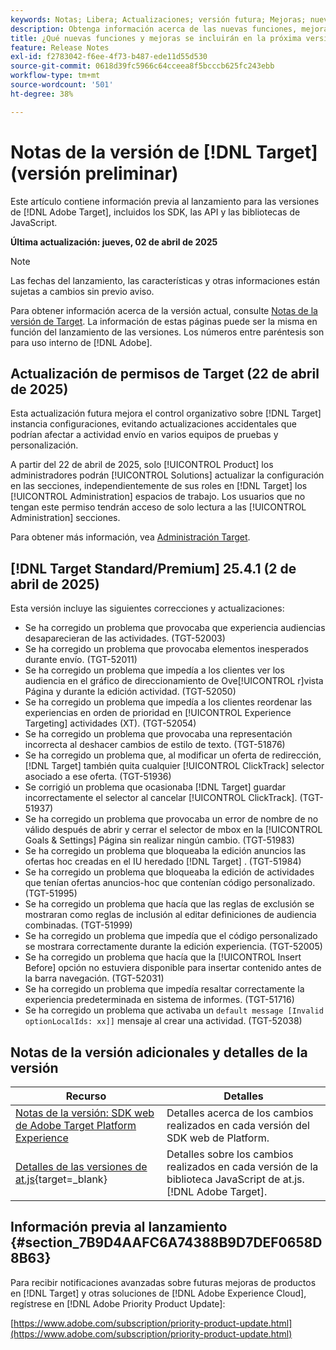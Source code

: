 ```yaml
---
keywords: Notas; Libera; Actualizaciones; versión futura; Mejoras; nuevas características; Fija; Actualizaciones; Prelanzamiento; Acceso anticipado
description: Obtenga información acerca de las nuevas funciones, mejoras y correcciones que incluirá la próxima versión de [!DNL Adobe Target], incluidos los SDK, las API y las bibliotecas de JavaScript.
title: ¿Qué nuevas funciones y mejoras se incluirán en la próxima versión de  [!DNL Target] ?
feature: Release Notes
exl-id: f2783042-f6ee-4f73-b487-ede11d55d530
source-git-commit: 0618d39fc5966c64cceea8f5bcccb625fc243ebb
workflow-type: tm+mt
source-wordcount: '501'
ht-degree: 38%

---
```


# Notas de la versión de [!DNL Target] (versión preliminar)

Este artículo contiene información previa al lanzamiento para las versiones de [!DNL Adobe Target], incluidos los SDK, las API y las bibliotecas de JavaScript.

**Última actualización: jueves, 02 de abril de 2025**

>[!NOTE]
>
>Las fechas del lanzamiento, las características y otras informaciones están sujetas a cambios sin previo aviso.
>
>Para obtener información acerca de la versión actual, consulte [Notas de la versión de Target](release-notes.md). La información de estas páginas puede ser la misma en función del lanzamiento de las versiones. Los números entre paréntesis son para uso interno de [!DNL Adobe].

## Actualización de permisos de Target (22 de abril de 2025)

Esta actualización futura mejora el control organizativo sobre [!DNL Target] instancia configuraciones, evitando actualizaciones accidentales que podrían afectar a actividad envío en varios equipos de pruebas y personalización.

A partir del 22 de abril de 2025, solo [!UICONTROL Product] los administradores podrán [!UICONTROL Solutions] actualizar la configuración en las secciones, independientemente de sus roles en [!DNL Target] los [!UICONTROL Administration] espacios de trabajo. Los usuarios que no tengan este permiso tendrán acceso de solo lectura a las [!UICONTROL Administration] secciones.

Para obtener más información, vea [Administración Target](/help/main/administrating-target/start-target.md).

## [!DNL Target Standard/Premium] 25.4.1 (2 de abril de 2025)

Esta versión incluye las siguientes correcciones y actualizaciones:

* Se ha corregido un problema que provocaba que experiencia audiencias desaparecieran de las actividades. (TGT-52003)
* Se ha corregido un problema que provocaba elementos inesperados durante envío. (TGT-52011)
* Se ha corregido un problema que impedía a los clientes ver los audiencia en el gráfico de direccionamiento de Ove[!UICONTROL r]vista Página y durante la edición actividad. (TGT-52050)
* Se ha corregido un problema que impedía a los clientes reordenar las experiencias en orden de prioridad en [!UICONTROL Experience Targeting] actividades (XT). (TGT-52054)
* Se ha corregido un problema que provocaba una representación incorrecta al deshacer cambios de estilo de texto. (TGT-51876)
* Se ha corregido un problema que, al modificar un oferta de redirección, [!DNL Target] también quita cualquier [!UICONTROL ClickTrack] selector asociado a ese oferta. (TGT-51936)
* Se corrigió un problema que ocasionaba [!DNL Target] guardar incorrectamente el selector al cancelar [!UICONTROL ClickTrack]. (TGT-51937)
* Se ha corregido un problema que provocaba un error de nombre de no válido después de abrir y cerrar el selector de mbox en la [!UICONTROL Goals & Settings] Página sin realizar ningún cambio. (TGT-51983)
* Se ha corregido un problema que bloqueaba la edición anuncios las ofertas hoc creadas en el IU heredado [!DNL Target] . (TGT-51984)
* Se ha corregido un problema que bloqueaba la edición de actividades que tenían ofertas anuncios-hoc que contenían código personalizado. (TGT-51995)
* Se ha corregido un problema que hacía que las reglas de exclusión se mostraran como reglas de inclusión al editar definiciones de audiencia combinadas. (TGT-51999)
* Se ha corregido un problema que impedía que el código personalizado se mostrara correctamente durante la edición experiencia. (TGT-52005)
* Se ha corregido un problema que hacía que la [!UICONTROL Insert Before] opción no estuviera disponible para insertar contenido antes de la barra navegación. (TGT-52031)
* Se ha corregido un problema que impedía resaltar correctamente la experiencia predeterminada en sistema de informes. (TGT-51716)
* Se ha corregido un problema que activaba un `default message [Invalid optionLocalIds: xx]]` mensaje al crear una actividad. (TGT-52038)

<!-- 
## [!DNL Target Standard/Premium] 24.10.2 (October 21, 2024)

This release contains the following fixes:

* Fixed an issue that prevented [!UICONTROL Recommendations] activities from loading in [!UICONTROL Compose] and [!UICONTROL Browse] modes. (TGT-50709)
* Fixed an issue with the new [[!DNL Google Chrome] [!UICONTROL Visual Editing Helper] extension](/help/main/c-experiences/c-visual-experience-composer/r-troubleshoot-composer/visual-editing-helper-extension.md) that caused a redirect from the [!UICONTROL Visual Experience Composer] (VEC) to the [!UICONTROL Activities Library] after clicking Cancel. Before this fix, customers needed to refresh the [!UICONTROL Activities Library] before being able to create new activities. (TGT-49980)-->

## Notas de la versión adicionales y detalles de la versión

| Recurso | Detalles |
|--- |--- |
| [Notas de la versión: SDK web de Adobe Target Platform Experience](https://experienceleague.adobe.com/docs/experience-platform/edge/release-notes.html?lang=es) | Detalles acerca de los cambios realizados en cada versión del SDK web de Platform. |
| [Detalles de las versiones de at.js](https://experienceleague.corp.adobe.com/docs/target-dev/developer/client-side/at-js-implementation/target-atjs-versions.html?lang=es){target=_blank} | Detalles sobre los cambios realizados en cada versión de la biblioteca JavaScript de at.js. [!DNL Adobe Target]. |

## Información previa al lanzamiento {#section_7B9D4AAFC6A74388B9D7DEF0658D8B63}

Para recibir notificaciones avanzadas sobre futuras mejoras de productos en [!DNL Target] y otras soluciones de [!DNL Adobe Experience Cloud], regístrese en [!DNL Adobe Priority Product Update]:

[https://www.adobe.com/subscription/priority-product-update.html](https://www.adobe.com/subscription/priority-product-update.html)
